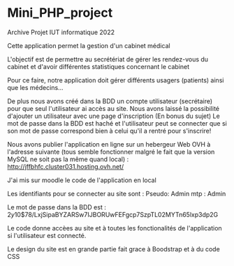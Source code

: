 # Mini_PHP_project

Archive Projet IUT informatique 2022

Cette application permet la gestion d'un cabinet médical 

L'objectif est de permettre au secrétériat de gérer les rendez-vous du cabinet et d'avoir différentes statistiques concernant le cabinet

Pour ce faire, notre application doit gérer différents usagers (patients) ainsi que les médecins...



De plus nous avons créé dans la BDD un compte utilisateur (secrétaire) pour que seul l'utilisateur ai accès au site.
Nous avons laissé la possibilité d'ajouter un utilisateur avec une page d'inscription (En bonus du sujet)
Le mot de passe dans la BDD est haché et l'utilisateur peut se connecter que si son mot de passe correspond bien à celui qu'il a rentré pour s'inscrire!


Nous avons publier l'application en ligne sur un hebergeur Web OVH à l'adresse suivante (tous semble fonctionner malgré le fait que la version MySQL ne soit pas la même quand local) :
http://jffbhfc.cluster031.hosting.ovh.net/

J'ai mis sur moodle le code de l'application en local 


Les identifiants pour se connecter au site sont :
Pseudo: Admin
mtp : Admin 

Le mot de passe dans la BDD est : $2y$10$78/LxjSipaBYZARSw7IJBORUwFEFgcp7SzpTL02MYTn65lxp3dp2G

Le code donne accèes au site et à toutes les fonctionalités de l'application si l'utilisateur est connecté.

Le design du site est en grande partie fait grace à Boodstrap et à du code CSS
